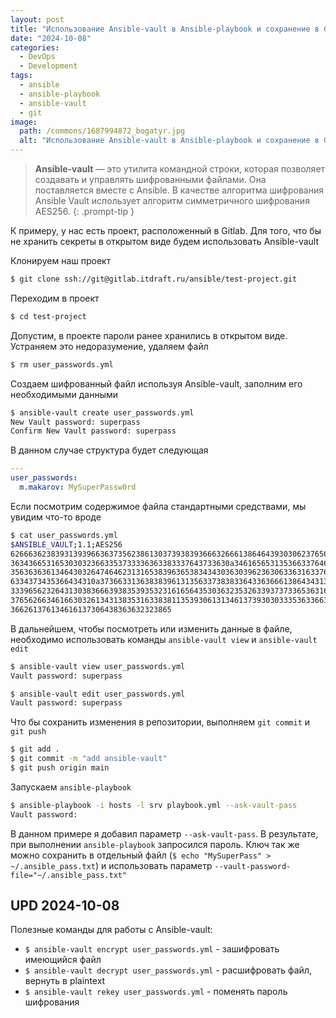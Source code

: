 ```yaml
---
layout: post
title: "Использование Ansible-vault в Ansible-playbook и сохранение в Git"
date: "2024-10-08"
categories:
  - DevOps
  - Development
tags:
  - ansible
  - ansible-playbook
  - ansible-vault
  - git
image:
  path: /commons/1687994872_bogatyr.jpg
  alt: "Использование Ansible-vault в Ansible-playbook и сохранение в Git"
---
```


> **Ansible-vault** — это утилита командной строки, которая позволяет создавать и управлять шифрованными файлами. Она поставляется вместе с Ansible. В качестве алгоритма шифрования Ansible Vault использует алгоритм симметричного шифрования AES256.
{: .prompt-tip }

К примеру, у нас есть проект, расположенный в Gitlab.
Для того, что бы не хранить секреты в открытом виде будем использовать Ansible-vault

Клонируем наш проект
```sh
$ git clone ssh://git@gitlab.itdraft.ru/ansible/test-project.git
```

Переходим в проект
```sh
$ cd test-project
```

Допустим, в проекте пароли ранее хранились в открытом виде. Устраняем это недоразумение, удаляем файл
```sh
$ rm user_passwords.yml
```

Создаем шифрованный файл используя Ansible-vault, заполним его необходимыми данными
```sh
$ ansible-vault create user_passwords.yml
New Vault password: superpass
Confirm New Vault password: superpass
```

В данном случае структура будет следующая
```yaml
---
user_passwords:
  m.makarov: MySuperPassw0rd
```

Если посмотрим содержимое файла стандартными средствами, мы увидим что-то вроде
```sh
$ cat user_passwords.yml 
$ANSIBLE_VAULT;1.1;AES256
62666362383931393966363735623861303739383936663266613864643930306237656163356263
3634366531653030323663353733336363383337643733630a346165653135366337646432353865
35636363613464303264746462313165383963653834343036303962363063363163376538366234
6334373435366434310a373663313638383961313563373838336433636661386434313963663132
33396562326431303836663938353935323161656435303632353263393737336536316563366436
37656266346166303261343138353163383811353930613134613739303033353633663963663634
366261376134616137306438363632323865
```

В дальнейшем, чтобы посмотреть или изменить данные в файле, необходимо использовать команды `ansible-vault view` и `ansible-vault edit`
```sh
$ ansible-vault view user_passwords.yml
Vault password: superpass

$ ansible-vault edit user_passwords.yml
Vault password: superpass
```

Что бы сохранить изменения в репозитории, выполняем `git commit` и `git push`
```sh
$ git add .
$ git commit -m "add ansible-vault"
$ git push origin main
```

Запускаем `ansible-playbook`
```sh
$ ansible-playbook -i hosts -l srv playbook.yml --ask-vault-pass
Vault password:
```

В данном примере я добавил параметр `--ask-vault-pass`. В результате, при выполнении `ansible-playbook` запросился пароль.
Ключ так же можно сохранить в отдельный файл (`$ echo "MySuperPass" > ~/.ansible_pass.txt`) и использовать параметр `--vault-password-file="~/.ansible_pass.txt"`

## UPD 2024-10-08

Полезные команды для работы с Ansible-vault:

- `$ ansible-vault encrypt user_passwords.yml`  - зашифровать имеющийся файл
- `$ ansible-vault decrypt user_passwords.yml`  - расшифровать файл, вернуть в plaintext
- `$ ansible-vault rekey user_passwords.yml`  - поменять пароль шифрования
